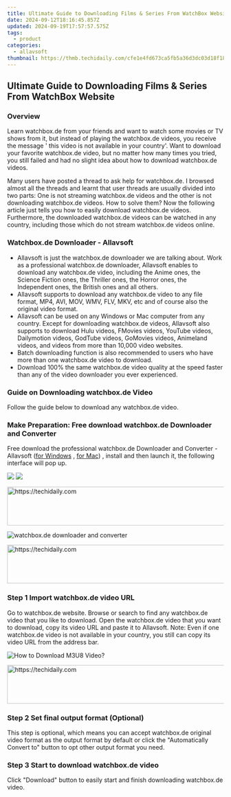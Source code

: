 ```yaml
---
title: Ultimate Guide to Downloading Films & Series From WatchBox Website
date: 2024-09-12T18:16:45.857Z
updated: 2024-09-19T17:57:57.575Z
tags:
  - product
categories:
  - allavsoft
thumbnail: https://thmb.techidaily.com/cfe1e4fd673ca5fb5a36d3dc03d18f188db6311040ef6f07e920236b71a10c10.jpg
---
```


## Ultimate Guide to Downloading Films & Series From WatchBox Website

### Overview

Learn watchbox.de from your friends and want to watch some movies or TV shows from it, but instead of playing the watchbox.de videos, you receive the message ' this video is not available in your country'. Want to download your favorite watchbox.de video, but no matter how many times you tried, you still failed and had no slight idea about how to download watchbox.de videos.

Many users have posted a thread to ask help for watchbox.de. I browsed almost all the threads and learnt that user threads are usually divided into two parts: One is not streaming watchbox.de videos and the other is not downloading watchbox.de videos. How to solve them? Now the following article just tells you how to easily download watchbox.de videos. Furthermore, the downloaded watchbox.de videos can be watched in any country, including those which do not stream watchbox.de videos online.

### Watchbox.de Downloader - Allavsoft

* Allavsoft is just the watchbox.de downloader we are talking about. Work as a professional watchbox.de downloader, Allavsoft enables to download any watchbox.de video, including the Anime ones, the Science Fiction ones, the Thriller ones, the Horror ones, the Independent ones, the British ones and all others.
* Allavsoft supports to download any watchbox.de video to any file format, MP4, AVI, MOV, WMV, FLV, MKV, etc and of course also the original video format.
* Allavsoft can be used on any Windows or Mac computer from any country. Except for downloading watchbox.de videos, Allavsoft also supports to download Hulu videos, FMovies videos, YouTube videos, Dailymotion videos, GodTube videos, GoMovies videos, Animeland videos, and videos from more than 10,000 video websites.
* Batch downloading function is also recommended to users who have more than one watchbox.de video to download.
* Download 100% the same watchbox.de video quality at the speed faster than any of the video downloader you ever experienced.

### Guide on Downloading watchbox.de Video

Follow the guide below to download any watchbox.de video.

### Make Preparation: Free download watchbox.de Downloader and Converter

Free download the professional watchbox.de Downloader and Converter - Allavsoft ([for Windows](https://tools.techidaily.com/allavsoft/products/) , [for Mac](https://tools.techidaily.com/allavsoft/products/)) , install and then launch it, the following interface will pop up.

[![](https://www.allavsoft.com/how-to/../images/how-to/free-download-win.jpg)](https://tools.techidaily.com/allavsoft/products/) [![](https://www.allavsoft.com/how-to/../images/how-to/free-download-mac.jpg)](https://tools.techidaily.com/allavsoft/products/)

<!-- affiliate ads begin -->
<a href="https://appsumo.8odi.net/c/5597632/2151884/7443" target="_top" id="2151884">
  <img src="//a.impactradius-go.com/display-ad/7443-2151884" border="0" alt="https://techidaily.com" width="728" height="90"/>
</a>
<img height="0" width="0" src="https://appsumo.8odi.net/i/5597632/2151884/7443" style="position:absolute;visibility:hidden;" border="0" />
<!-- affiliate ads end -->

![watchbox.de downloader and converter](https://www.allavsoft.com/how-to/../images/allavsoft/screen-shot-600.jpg)

<!-- affiliate ads begin -->
<a href="https://aligracehair.sjv.io/c/5597632/2135375/19272" target="_top" id="2135375">
  <img src="//a.impactradius-go.com/display-ad/19272-2135375" border="0" alt="https://techidaily.com" width="728" height="90"/>
</a>
<img height="0" width="0" src="https://aligracehair.sjv.io/i/5597632/2135375/19272" style="position:absolute;visibility:hidden;" border="0" />
<!-- affiliate ads end -->

### Step 1 Import watchbox.de video URL

Go to watchbox.de website. Browse or search to find any watchbox.de video that you like to download. Open the watchbox.de video that you want to download, copy its video URL and paste it to Allavsoft. Note: Even if one watchbox.de video is not available in your country, you still can copy its video URL from the address bar.

![How to Download M3U8 Video?](https://www.allavsoft.com/how-to/../images/how-to/download-rtmp-video/download-rtmp-video.jpg)

<!-- affiliate ads begin -->
<a href="https://ephamedtechinc.pxf.io/c/5597632/2137220/26400" target="_top" id="2137220">
  <img src="//a.impactradius-go.com/display-ad/26400-2137220" border="0" alt="https://techidaily.com" width="728" height="90"/>
</a>
<img height="0" width="0" src="https://ephamedtechinc.pxf.io/i/5597632/2137220/26400" style="position:absolute;visibility:hidden;" border="0" />
<!-- affiliate ads end -->

### Step 2 Set final output format (Optional)

This step is optional, which means you can accept watchbox.de original video format as the output format by default or click the "Automatically Convert to" button to opt other output format you need.

### Step 3 Start to download watchbox.de video

Click "Download" button to easily start and finish downloading watchbox.de video.

<ins class="adsbygoogle"
     style="display:block"
     data-ad-format="autorelaxed"
     data-ad-client="ca-pub-7571918770474297"
     data-ad-slot="1223367746"></ins>

<ins class="adsbygoogle"
     style="display:block"
     data-ad-client="ca-pub-7571918770474297"
     data-ad-slot="8358498916"
     data-ad-format="auto"
     data-full-width-responsive="true"></ins>
